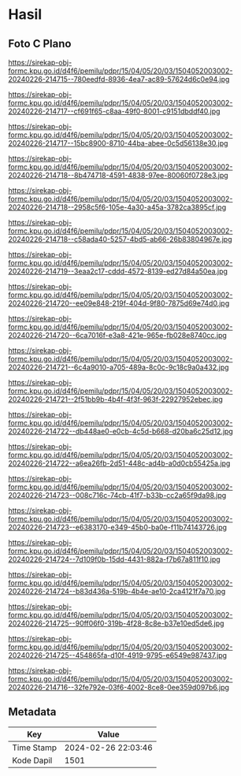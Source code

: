 # Hasil

## Foto C Plano

https://sirekap-obj-formc.kpu.go.id/d4f6/pemilu/pdpr/15/04/05/20/03/1504052003002-20240226-214715--780eedfd-8936-4ea7-ac89-57624d6c0e94.jpg

https://sirekap-obj-formc.kpu.go.id/d4f6/pemilu/pdpr/15/04/05/20/03/1504052003002-20240226-214717--cf691f65-c8aa-49f0-8001-c9151dbddf40.jpg

https://sirekap-obj-formc.kpu.go.id/d4f6/pemilu/pdpr/15/04/05/20/03/1504052003002-20240226-214717--15bc8900-8710-44ba-abee-0c5d56138e30.jpg

https://sirekap-obj-formc.kpu.go.id/d4f6/pemilu/pdpr/15/04/05/20/03/1504052003002-20240226-214718--8b474718-4591-4838-97ee-80060f0728e3.jpg

https://sirekap-obj-formc.kpu.go.id/d4f6/pemilu/pdpr/15/04/05/20/03/1504052003002-20240226-214718--2958c5f6-105e-4a30-a45a-3782ca3895cf.jpg

https://sirekap-obj-formc.kpu.go.id/d4f6/pemilu/pdpr/15/04/05/20/03/1504052003002-20240226-214718--c58ada40-5257-4bd5-ab66-26b83804967e.jpg

https://sirekap-obj-formc.kpu.go.id/d4f6/pemilu/pdpr/15/04/05/20/03/1504052003002-20240226-214719--3eaa2c17-cddd-4572-8139-ed27d84a50ea.jpg

https://sirekap-obj-formc.kpu.go.id/d4f6/pemilu/pdpr/15/04/05/20/03/1504052003002-20240226-214720--ee09e848-219f-404d-9f80-7875d69e74d0.jpg

https://sirekap-obj-formc.kpu.go.id/d4f6/pemilu/pdpr/15/04/05/20/03/1504052003002-20240226-214720--6ca7016f-e3a8-421e-965e-fb028e8740cc.jpg

https://sirekap-obj-formc.kpu.go.id/d4f6/pemilu/pdpr/15/04/05/20/03/1504052003002-20240226-214721--6c4a9010-a705-489a-8c0c-9c18c9a0a432.jpg

https://sirekap-obj-formc.kpu.go.id/d4f6/pemilu/pdpr/15/04/05/20/03/1504052003002-20240226-214721--2f51bb9b-4b4f-4f3f-963f-22927952ebec.jpg

https://sirekap-obj-formc.kpu.go.id/d4f6/pemilu/pdpr/15/04/05/20/03/1504052003002-20240226-214722--db448ae0-e0cb-4c5d-b668-d20ba6c25d12.jpg

https://sirekap-obj-formc.kpu.go.id/d4f6/pemilu/pdpr/15/04/05/20/03/1504052003002-20240226-214722--a6ea26fb-2d51-448c-ad4b-a0d0cb55425a.jpg

https://sirekap-obj-formc.kpu.go.id/d4f6/pemilu/pdpr/15/04/05/20/03/1504052003002-20240226-214723--008c716c-74cb-41f7-b33b-cc2a65f9da98.jpg

https://sirekap-obj-formc.kpu.go.id/d4f6/pemilu/pdpr/15/04/05/20/03/1504052003002-20240226-214723--e6383170-e349-45b0-ba0e-f11b74143726.jpg

https://sirekap-obj-formc.kpu.go.id/d4f6/pemilu/pdpr/15/04/05/20/03/1504052003002-20240226-214724--7d109f0b-15dd-4431-882a-f7b67a811f10.jpg

https://sirekap-obj-formc.kpu.go.id/d4f6/pemilu/pdpr/15/04/05/20/03/1504052003002-20240226-214724--b83d436a-519b-4b4e-ae10-2ca4121f7a70.jpg

https://sirekap-obj-formc.kpu.go.id/d4f6/pemilu/pdpr/15/04/05/20/03/1504052003002-20240226-214725--90ff06f0-319b-4f28-8c8e-b37e10ed5de6.jpg

https://sirekap-obj-formc.kpu.go.id/d4f6/pemilu/pdpr/15/04/05/20/03/1504052003002-20240226-214725--454865fa-d10f-4919-9795-e6549e987437.jpg

https://sirekap-obj-formc.kpu.go.id/d4f6/pemilu/pdpr/15/04/05/20/03/1504052003002-20240226-214716--32fe792e-03f6-4002-8ce8-0ee359d097b6.jpg


## Metadata

| Key        | Value               |
| ---------- | ------------------- |
| Time Stamp | 2024-02-26 22:03:46 |
| Kode Dapil | 1501                |




